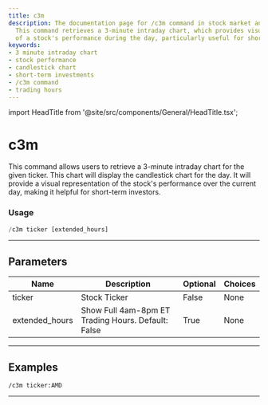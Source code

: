 ```yaml
---
title: c3m
description: The documentation page for /c3m command in stock market analysis tool.
  This command retrieves a 3-minute intraday chart, which provides visual representation
  of a stock's performance during the day, particularly useful for short-term investors.
keywords:
- 3 minute intraday chart
- stock performance
- candlestick chart
- short-term investments
- /c3m command
- trading hours
---
```


import HeadTitle from '@site/src/components/General/HeadTitle.tsx';

<HeadTitle title="c3m - Charts - Discord - Reference | OpenBB Bot Docs" />

# c3m

This command allows users to retrieve a 3-minute intraday chart for the given ticker. This chart will display the candlestick chart for the day. It will provide a visual representation of the stock's performance over the current day, making it helpful for short-term investors.

### Usage

```python wordwrap
/c3m ticker [extended_hours]
```

---

## Parameters

| Name | Description | Optional | Choices |
| ---- | ----------- | -------- | ------- |
| ticker | Stock Ticker | False | None |
| extended_hours | Show Full 4am-8pm ET Trading Hours. Default: False | True | None |


---

## Examples

```
/c3m ticker:AMD
```

---
